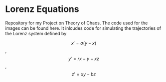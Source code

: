 # Lorenz Equations

Repository for my Project on Theory of Chaos. The code used for the images can be found here. It inlcudes code for simulating the trajectories of the Lorenz system defined by 

$$
x' = \sigma (y-x)
$$,
$$
y' = rx - y -xz
$$,
$$
z' = xy - bz
$$
